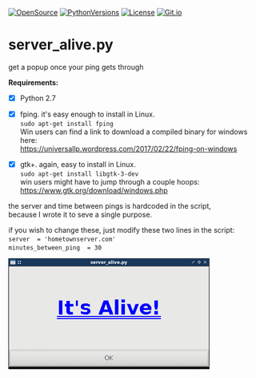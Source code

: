 
[![OpenSource](https://img.shields.io/badge/Open-Source-orange.svg)](https://github.com/doyousketch2)  [![PythonVersions](https://img.shields.io/badge/Python-2.7-blue.svg)](https://www.python.org/)  [![License](https://img.shields.io/badge/license-GPL--v3-lightgrey.svg)](https://www.gnu.org/licenses/gpl-3.0.en.html)  [![Git.io](https://img.shields.io/badge/Git.io-fptgb-233139.svg)](https://git.io/fptgb)  

# server_alive.py  
get a popup once your ping gets through  

**Requirements:**  
- [x] Python 2.7  
- [x] fping.  it's easy enough to install in Linux.  
      `sudo apt-get install fping`  
      Win users can find a link to download a compiled binary for windows here:  
      https://universallp.wordpress.com/2017/02/22/fping-on-windows  
      
- [x] gtk+.  again, easy to install in Linux.  
      `sudo apt-get install libgtk-3-dev`  
       win users might have to jump through a couple hoops:  
       https://www.gtk.org/download/windows.php  

the server and time between pings is hardcoded in the script,  
because I wrote it to seve a single purpose.  

if you wish to change these, just modify these two lines in the script:  
`server  = 'hometownserver.com'`  
`minutes_between_ping  = 30`  

![image](https://raw.githubusercontent.com/doyousketch2/server_alive/master/Screenshot.png)  
